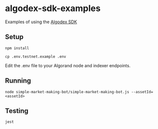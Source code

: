 # algodex-sdk-examples
Examples of using the [Algodex SDK](https://github.com/algodex/algodex-sdk)

## Setup

```
npm install
```

```
cp .env.testnet.example .env
```
Edit the .env file to your Algorand node and indexer endpoints.

## Running

```
node simple-market-making-bot/simple-market-making-bot.js --assetId=<assetId>
```

## Testing

```
jest
```
